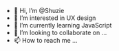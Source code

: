 - 👋 Hi, I’m @Shuzie
- 👀 I’m interested in UX design
- 🌱 I’m currently learning JavaScript 
- 💞️ I’m looking to collaborate on ...
- 📫 How to reach me ...

<!---
Shuzie/Shuzie is a ✨ special ✨ repository because its `README.md` (this file) appears on your GitHub profile.
You can click the Preview link to take a look at your changes.
--->
